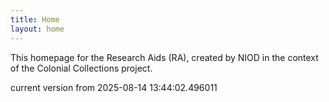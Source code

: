 ```yaml
---
title: Home
layout: home
---
```


This homepage for the Research Aids (RA), created by NIOD in the context of the Colonial Collections project. 


current version from 2025-08-14 13:44:02.496011